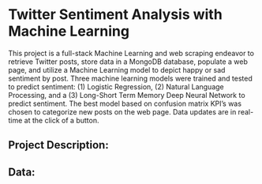 # Twitter Sentiment Analysis with Machine Learning 
This project is a full-stack Machine Learning and web scraping endeavor to retrieve Twitter posts, store data in a MongoDB database, populate a web page, and utilize a Machine Learning model to depict happy or sad sentiment by post. Three machine learning models were trained and tested to predict sentiment: (1) Logistic Regression, (2) Natural Language Processing, and a (3) Long-Short Term Memory Deep Neural Network to predict sentiment. The best model based on confusion matrix KPI’s was chosen to categorize new posts on the web page. Data updates are in real-time at the click of a button.


## Project Description:

## Data:

## 
